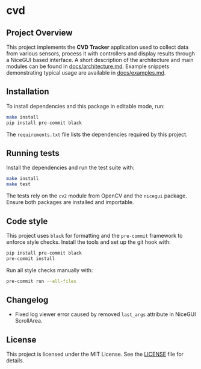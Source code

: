 # cvd

## Project Overview

This project implements the **CVD Tracker** application used to collect
data from various sensors, process it with controllers and display results
through a NiceGUI based interface.  A short description of the architecture
and main modules can be found in [docs/architecture.md](docs/architecture.md).
Example snippets demonstrating typical usage are available in
[docs/examples.md](docs/examples.md).

## Installation

To install dependencies and this package in editable mode, run:

```bash
make install
pip install pre-commit black
```

The `requirements.txt` file lists the dependencies required by this project.

## Running tests

Install the dependencies and run the test suite with:

```bash
make install
make test
```

The tests rely on the `cv2` module from OpenCV and the `nicegui` package. Ensure
both packages are installed and importable.

## Code style

This project uses `black` for formatting and the `pre-commit` framework to
enforce style checks. Install the tools and set up the git hook with:

```bash
pip install pre-commit black
pre-commit install
```

Run all style checks manually with:

```bash
pre-commit run --all-files
```

## Changelog

- Fixed log viewer error caused by removed `last_args` attribute in NiceGUI ScrollArea.

## License

This project is licensed under the MIT License. See the [LICENSE](LICENSE) file for details.
